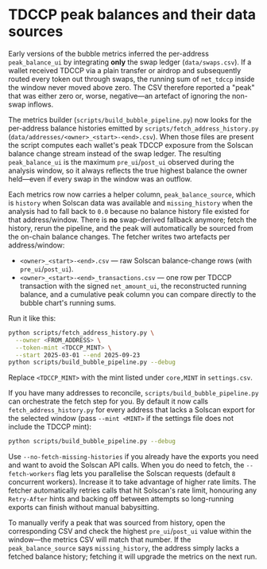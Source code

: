 # TDCCP peak balances and their data sources

Early versions of the bubble metrics inferred the per-address `peak_balance_ui`
by integrating **only** the swap ledger (`data/swaps.csv`). If a wallet received
TDCCP via a plain transfer or airdrop and subsequently routed every token out
through swaps, the running sum of `net_tdccp` inside the window never moved above
zero. The CSV therefore reported a "peak" that was either zero or, worse,
negative—an artefact of ignoring the non-swap inflows.

The metrics builder (`scripts/build_bubble_pipeline.py`) now looks for the
per-address balance histories emitted by `scripts/fetch_address_history.py`
(`data/addresses/<owner>_<start>-<end>.csv`). When those files are present the
script computes each wallet's peak TDCCP exposure from the Solscan balance
change stream instead of the swap ledger. The resulting `peak_balance_ui` is the
maximum `pre_ui`/`post_ui` observed during the analysis window, so it always
reflects the true highest balance the owner held—even if every swap in the
window was an outflow.

Each metrics row now carries a helper column, `peak_balance_source`, which is
`history` when Solscan data was available and `missing_history` when the
analysis had to fall back to `0.0` because no balance history file existed for
that address/window. There is **no** swap-derived fallback anymore; fetch the
history, rerun the pipeline, and the peak will automatically be sourced from the
on-chain balance changes. The fetcher writes two artefacts per address/window:

* `<owner>_<start>-<end>.csv` — raw Solscan balance-change rows (with
  `pre_ui`/`post_ui`).
* `<owner>_<start>-<end>_transactions.csv` — one row per TDCCP transaction with
  the signed `net_amount_ui`, the reconstructed running balance, and a
  cumulative peak column you can compare directly to the bubble chart's running
  sums.

Run it like this:

```bash
python scripts/fetch_address_history.py \
  --owner <FROM_ADDRESS> \
  --token-mint <TDCCP_MINT> \
  --start 2025-03-01 --end 2025-09-23
python scripts/build_bubble_pipeline.py --debug
```

Replace `<TDCCP_MINT>` with the mint listed under `core,MINT` in `settings.csv`.

If you have many addresses to reconcile, `scripts/build_bubble_pipeline.py` can
orchestrate the fetch step for you. By default it now calls
`fetch_address_history.py` for every address that lacks a Solscan export for the
selected window (pass `--mint <MINT>` if the settings file does not include the
TDCCP mint):

```bash
python scripts/build_bubble_pipeline.py --debug
```

Use `--no-fetch-missing-histories` if you already have the exports you need and
want to avoid the Solscan API calls. When you do need to fetch, the
`--fetch-workers` flag lets you parallelise the Solscan requests (default `8`
concurrent workers). Increase it to take advantage of higher rate limits. The
fetcher automatically retries calls that hit Solscan's rate limit, honouring any
`Retry-After` hints and backing off between attempts so long-running exports can
finish without manual babysitting.

To manually verify a peak that was sourced from history, open the corresponding
CSV and check the highest `pre_ui`/`post_ui` value within the window—the metrics
CSV will match that number. If the `peak_balance_source` says `missing_history`,
the address simply lacks a fetched balance history; fetching it will upgrade the
metrics on the next run.
